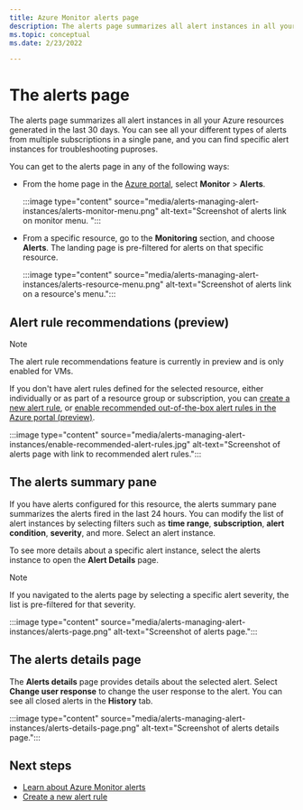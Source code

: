 ```yaml
---
title: Azure Monitor alerts page
description: The alerts page summarizes all alert instances in all your Azure resources generated in the last 30 days.
ms.topic: conceptual
ms.date: 2/23/2022

---
```

# The alerts page

The alerts page summarizes all alert instances in all your Azure resources generated in the last 30 days. You can see all your different types of alerts from multiple subscriptions in a single pane, and you can find specific alert instances for troubleshooting puproses. 

You can get to the alerts page in any of the following ways:

- From the home page in the [Azure portal](https://portal.azure.com/), select **Monitor** > **Alerts**.  

  :::image type="content" source="media/alerts-managing-alert-instances/alerts-monitor-menu.png" alt-text="Screenshot of alerts link on monitor menu. ":::
  
- From a specific resource, go to the **Monitoring** section, and choose **Alerts**. The landing page is pre-filtered for alerts on that specific resource.

  :::image type="content" source="media/alerts-managing-alert-instances/alerts-resource-menu.png" alt-text="Screenshot of alerts link on a resource's menu.":::
## Alert rule recommendations (preview)

> [!NOTE]
> The alert rule recommendations feature is currently in preview and is only enabled for VMs.

If you don't have alert rules defined for the selected resource, either individually or as part of a resource group or subscription, you can [create a new alert rule](alerts-log.md#create-a-new-log-alert-rule-in-the-azure-portal), or [enable recommended out-of-the-box alert rules in the Azure portal (preview)](alerts-log.md#enable-recommended-out-of-the-box-alert-rules-in-the-azure-portal-preview). 

:::image type="content" source="media/alerts-managing-alert-instances/enable-recommended-alert-rules.jpg" alt-text="Screenshot of alerts page with link to recommended alert rules.":::

## The alerts summary pane

If you have alerts configured for this resource, the alerts summary pane summarizes the alerts fired in the last 24 hours. You can modify the list of alert instances by selecting filters such as **time range**, **subscription**, **alert condition**, **severity**, and more. Select an alert instance.

To see more details about a specific alert instance, select the alerts instance to open the **Alert Details** page. 
> [!NOTE]
> If you navigated to the alerts page by selecting a specific alert severity, the list is pre-filtered for that severity.   

:::image type="content" source="media/alerts-managing-alert-instances/alerts-page.png" alt-text="Screenshot of alerts page.":::
 
## The alerts details page

 The **Alerts details** page provides details about the selected alert. Select **Change user response** to change the user response to the alert. You can see all closed alerts in the **History** tab.  

:::image type="content" source="media/alerts-managing-alert-instances/alerts-details-page.png" alt-text="Screenshot of alerts details page.":::

## Next steps

- [Learn about Azure Monitor alerts](./alerts-overview.md)
- [Create a new alert rule](alerts-log.md)
